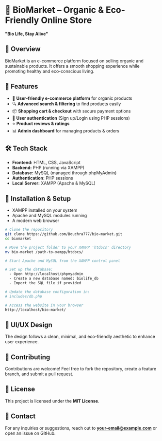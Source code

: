 
# 🌿 BioMarket – Organic & Eco-Friendly Online Store

**"Bio Life, Stay Alive"**

## 🌱 Overview
BioMarket is an e-commerce platform focused on selling organic and sustainable products. It offers a smooth shopping experience while promoting healthy and eco-conscious living.


## 🚀 Features
- 🛒 **User-friendly e-commerce platform** for organic products
- 🔍 **Advanced search & filtering** to find products easily
- 📦 **Shopping cart & checkout** with secure payment options
- 👤 **User authentication** (Sign up/Login using PHP sessions)
- ⭐ **Product reviews & ratings**
- 📊 **Admin dashboard** for managing products & orders

## 🛠️ Tech Stack
- **Frontend:** HTML, CSS, JavaScript
- **Backend:** PHP (running via XAMPP)
- **Database:** MySQL (managed through phpMyAdmin)
- **Authentication:** PHP sessions
- **Local Server:** XAMPP (Apache & MySQL)

## 📂 Installation & Setup
- XAMPP installed on your system
- Apache and MySQL modules running
- A modern web browser
```bash
# Clone the repository
git clone https://github.com/Bouchra777/bio-market.git
cd biomarket

# Move the project folder to your XAMPP 'htdocs' directory
mv bio-market /path-to-xampp/htdocs/

# Start Apache and MySQL from the XAMPP control panel

# Set up the database:
  - Open http://localhost/phpmyadmin
  - Create a new database named: biolife_db
  - Import the SQL file if provided

# Update the database configuration in:
# includes/db.php

# Access the website in your browser
http://localhost/bio-market/
```

## 🎨 UI/UX Design
The design follows a clean, minimal, and eco-friendly aesthetic to enhance user experience.

## 🤝 Contributing
Contributions are welcome! Feel free to fork the repository, create a feature branch, and submit a pull request.

## 📜 License
This project is licensed under the **MIT License**.

## 📧 Contact
For any inquiries or suggestions, reach out to **your-email@example.com** or open an issue on GitHub.
